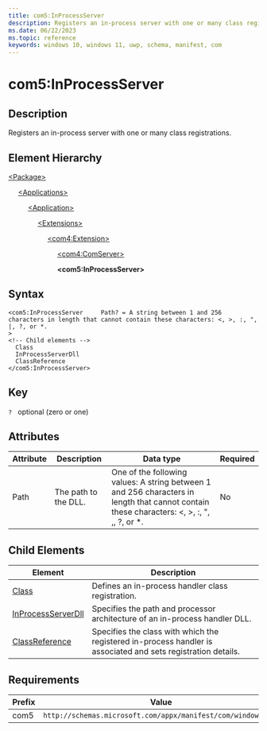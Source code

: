 ```yaml
---
title: com5:InProcessServer
description: Registers an in-process server with one or many class registrations. (com5:InProcessServer).
ms.date: 06/22/2023
ms.topic: reference
keywords: windows 10, windows 11, uwp, schema, manifest, com
---
```


# com5:InProcessServer



## Description

Registers an in-process server with one or many class registrations.

## Element Hierarchy
[\<Package\>](element-package.md)

&nbsp;&nbsp;&nbsp;&nbsp; [\<Applications\>](element-applications.md)

&nbsp;&nbsp;&nbsp;&nbsp; &nbsp;&nbsp;&nbsp;&nbsp; [\<Application\>](element-application.md)

&nbsp;&nbsp;&nbsp;&nbsp; &nbsp;&nbsp;&nbsp;&nbsp; &nbsp;&nbsp;&nbsp;&nbsp; [\<Extensions\>](element-1-extensions.md)

&nbsp;&nbsp;&nbsp;&nbsp; &nbsp;&nbsp;&nbsp;&nbsp; &nbsp;&nbsp;&nbsp;&nbsp; &nbsp;&nbsp;&nbsp;&nbsp; [\<com4:Extension\>](element-com4-extension.md)

&nbsp;&nbsp;&nbsp;&nbsp; &nbsp;&nbsp;&nbsp;&nbsp; &nbsp;&nbsp;&nbsp;&nbsp; &nbsp;&nbsp;&nbsp;&nbsp; &nbsp;&nbsp;&nbsp;&nbsp; [\<com4:ComServer\>](element-com4-comserver.md)

&nbsp;&nbsp;&nbsp;&nbsp; &nbsp;&nbsp;&nbsp;&nbsp; &nbsp;&nbsp;&nbsp;&nbsp; &nbsp;&nbsp;&nbsp;&nbsp; &nbsp;&nbsp;&nbsp;&nbsp; **&lt;com5:InProcessServer&gt;**


## Syntax
```syntax
<com5:InProcessServer     Path? = A string between 1 and 256 characters in length that cannot contain these characters: <, >, :, ", |, ?, or *.
>
<!-- Child elements -->
  Class
  InProcessServerDll
  ClassReference
</com5:InProcessServer>
```

## Key
`?`    optional (zero or one) 


## Attributes

| Attribute | Description | Data type | Required |
| -----------| -------------| -----------| ----------|
| Path | The path to the DLL. | One of the following values: A string between 1 and 256 characters in length that cannot contain these characters: <, >, :, ", ,, ?, or *.| No |


## Child Elements

| Element | Description |
| -----------| -------------|
| [Class](element-com5-inprocessserver-class.md) | Defines an in-process handler class registration. |
| [InProcessServerDll](element-com5-inprocessserverdll.md) | Specifies the path and processor architecture of an in-process handler DLL. |
| [ClassReference](element-com5-inprocessserver-classreference.md) | Specifies the class with which the registered in-process handler is associated and sets registration details. |

## Requirements
| Prefix | Value |
| ---------------| -------------------------------------------------------------|
| com5 | `http://schemas.microsoft.com/appx/manifest/com/windows10/5` |
